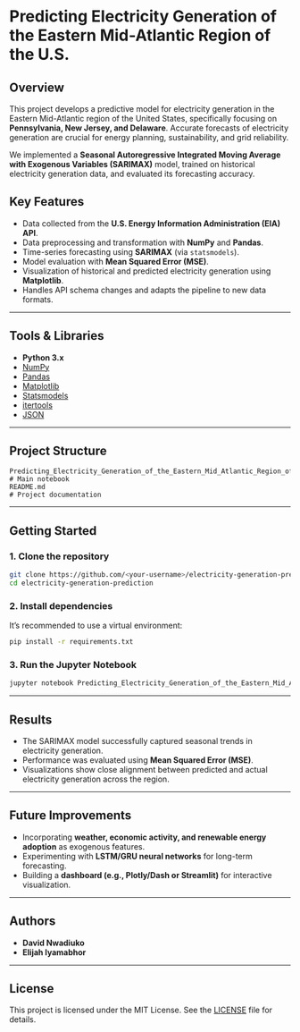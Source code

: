 

# Predicting Electricity Generation of the Eastern Mid-Atlantic Region of the U.S.

## Overview

This project develops a predictive model for electricity generation in the Eastern Mid-Atlantic region of the United States, specifically focusing on **Pennsylvania, New Jersey, and Delaware**. Accurate forecasts of electricity generation are crucial for energy planning, sustainability, and grid reliability.

We implemented a **Seasonal Autoregressive Integrated Moving Average with Exogenous Variables (SARIMAX)** model, trained on historical electricity generation data, and evaluated its forecasting accuracy.



## Key Features

* Data collected from the **U.S. Energy Information Administration (EIA) API**.
* Data preprocessing and transformation with **NumPy** and **Pandas**.
* Time-series forecasting using **SARIMAX** (via `statsmodels`).
* Model evaluation with **Mean Squared Error (MSE)**.
* Visualization of historical and predicted electricity generation using **Matplotlib**.
* Handles API schema changes and adapts the pipeline to new data formats.

---

## Tools & Libraries

* **Python 3.x**
* [NumPy](https://numpy.org/)
* [Pandas](https://pandas.pydata.org/)
* [Matplotlib](https://matplotlib.org/)
* [Statsmodels](https://www.statsmodels.org/)
* [itertools](https://docs.python.org/3/library/itertools.html)
* [JSON](https://docs.python.org/3/library/json.html)

---

## Project Structure

```
Predicting_Electricity_Generation_of_the_Eastern_Mid_Atlantic_Region_of_the_US.ipynb   # Main notebook
README.md                                                                              # Project documentation
```

---

## Getting Started

### 1. Clone the repository

```bash
git clone https://github.com/<your-username>/electricity-generation-prediction.git
cd electricity-generation-prediction
```

### 2. Install dependencies

It’s recommended to use a virtual environment:

```bash
pip install -r requirements.txt
```

### 3. Run the Jupyter Notebook

```bash
jupyter notebook Predicting_Electricity_Generation_of_the_Eastern_Mid_Atlantic_Region_of_the_US.ipynb
```

---

## Results

* The SARIMAX model successfully captured seasonal trends in electricity generation.
* Performance was evaluated using **Mean Squared Error (MSE)**.
* Visualizations show close alignment between predicted and actual electricity generation across the region.

---

## Future Improvements

* Incorporating **weather, economic activity, and renewable energy adoption** as exogenous features.
* Experimenting with **LSTM/GRU neural networks** for long-term forecasting.
* Building a **dashboard (e.g., Plotly/Dash or Streamlit)** for interactive visualization.

---

## Authors

* **David Nwadiuko**
* **Elijah Iyamabhor**

---

## License

This project is licensed under the MIT License. See the [LICENSE](LICENSE) file for details.
